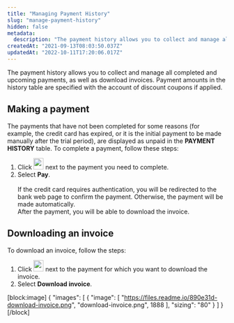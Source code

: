 ```yaml
---
title: "Managing Payment History"
slug: "manage-payment-history"
hidden: false
metadata: 
  description: "The payment history allows you to collect and manage all completed and upcoming payments, as well as download invoices. Payment amounts in the history table are specified with the account of discount coupons, if applied."
createdAt: "2021-09-13T08:03:50.037Z"
updatedAt: "2022-10-11T17:20:06.017Z"
---
```

The payment history allows you to collect and manage all completed and upcoming payments, as well as download invoices. Payment amounts in the history table are specified with the account of discount coupons if applied.

## Making a payment

The payments that have not been completed for some reasons (for example, the credit card has expired, or it is the initial payment to be made manually after the trial period), are displayed as unpaid in the **PAYMENT HISTORY** table. To complete a payment, follow these steps:

1. Click <img src="https://files.readme.io/60c9313-dots-button.png" width="23" height="26">  next to the payment you need to complete.
2. Select **Pay**.<br>  
   If the credit card requires authentication, you will be redirected to the bank web page to confirm the payment. Otherwise, the payment will be made automatically.  
   After the payment, you will be able to download the invoice.

## Downloading an invoice

To download an invoice, follow the steps:

1. Click <img src="https://files.readme.io/60c9313-dots-button.png" width="23" height="26"> next to the payment for which you want to download the invoice.
2. Select **Download invoice**.

[block:image]
{
  "images": [
    {
      "image": [
        "https://files.readme.io/890e31d-download-invoice.png",
        "download-invoice.png",
        1888
      ],
      "sizing": "80"
    }
  ]
}
[/block]